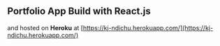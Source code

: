 ## Portfolio App Build with React.js

and hosted on **Heroku** at [https://kj-ndichu.herokuapp.com/](https://kj-ndichu.herokuapp.com/)
